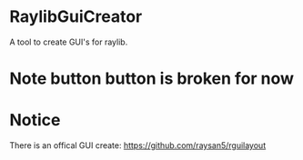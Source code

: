# RaylibGuiCreator
A tool to create GUI's for raylib. 

# Note button button is broken for now

# Notice
There is an offical GUI create:
https://github.com/raysan5/rguilayout
